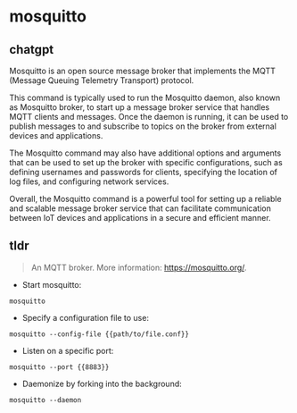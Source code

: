 # mosquitto 
## chatgpt 
Mosquitto is an open source message broker that implements the MQTT (Message Queuing Telemetry Transport) protocol. 

This command is typically used to run the Mosquitto daemon, also known as Mosquitto broker, to start up a message broker service that handles MQTT clients and messages. Once the daemon is running, it can be used to publish messages to and subscribe to topics on the broker from external devices and applications.

The Mosquitto command may also have additional options and arguments that can be used to set up the broker with specific configurations, such as defining usernames and passwords for clients, specifying the location of log files, and configuring network services.

Overall, the Mosquitto command is a powerful tool for setting up a reliable and scalable message broker service that can facilitate communication between IoT devices and applications in a secure and efficient manner. 

## tldr 
 
> An MQTT broker.
> More information: <https://mosquitto.org/>.

- Start mosquitto:

`mosquitto`

- Specify a configuration file to use:

`mosquitto --config-file {{path/to/file.conf}}`

- Listen on a specific port:

`mosquitto --port {{8883}}`

- Daemonize by forking into the background:

`mosquitto --daemon`

